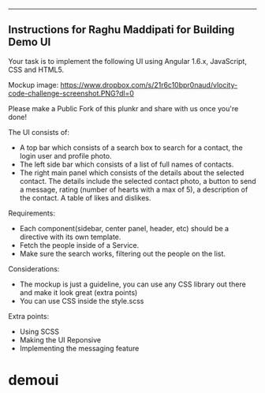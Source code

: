 -------------------------------------------------------------------------------------------------
Instructions for Raghu Maddipati for Building Demo UI
-------------------------------------------------------------------------------------------------

Your task is to implement the following UI using Angular 1.6.x, JavaScript, CSS and HTML5.

Mockup image: https://www.dropbox.com/s/21r6c10bpr0naud/vlocity-code-challenge-screenshot.PNG?dl=0

Please make a Public Fork of this plunkr and share with us once you're done!

The UI consists of:
- A top bar which consists of a search box to search for a contact, 
  the login user and profile photo.
- The left side bar which consists of a list of full names of contacts.
- The right main panel which consists of the details about the selected contact. 
  The details include the selected contact photo, a button to send a message, 
  rating (number of hearts with a max of 5), a description of the contact. 
  A table of likes and dislikes.

Requirements:
- Each component(sidebar, center panel, header, etc) should be a directive with its own template.
- Fetch the people inside of a Service.
- Make sure the search works, filtering out the people on the list.


Considerations:
- The mockup is just a guideline, you can use any CSS library out there and make it look great (extra points)
- You can use CSS inside the style.scss

Extra points:
- Using SCSS
- Making the UI Reponsive
- Implementing the messaging feature


# demoui
